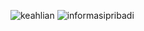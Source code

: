 ![keahlian](https://github.com/user-attachments/assets/15a8572a-9389-4156-9440-e5e0eda31378)
![informasipribadi](https://github.com/user-attachments/assets/d1bd0b2e-6673-4e75-9e2a-c15bca7080dd)
